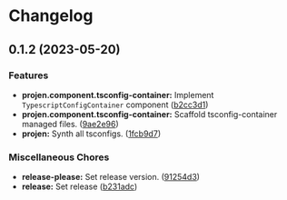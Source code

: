 # Changelog

## 0.1.2 (2023-05-20)


### Features

* **projen.component.tsconfig-container:** Implement `TypescriptConfigContainer` component ([b2cc3d1](https://github.com/ArroyoDev-LLC/components/commit/b2cc3d16399d411edcb3c0243572bad31ea1b824))
* **projen.component.tsconfig-container:** Scaffold tsconfig-container managed files. ([9ae2e96](https://github.com/ArroyoDev-LLC/components/commit/9ae2e960271407956638048429920456dfbed590))
* **projen:** Synth all tsconfigs. ([1fcb9d7](https://github.com/ArroyoDev-LLC/components/commit/1fcb9d7e7c4840ff7d463453cff44201b03e996a))


### Miscellaneous Chores

* **release-please:** Set release version. ([91254d3](https://github.com/ArroyoDev-LLC/components/commit/91254d37f198bb0d7366d786fa56a3266dac77d8))
* **release:** Set release ([b231adc](https://github.com/ArroyoDev-LLC/components/commit/b231adc5f371681d5e2b52358be34fa451fd69db))
